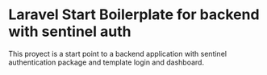 # Laravel Start Boilerplate for backend with sentinel auth

This proyect is a start point to a backend application with sentinel authentication package and template
login and dashboard.